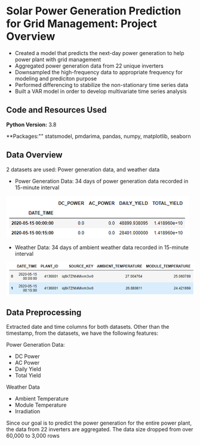 # Solar Power Generation Prediction for Grid Management: Project Overview
* Created a model that predicts the next-day power generation to help power plant with grid management
* Aggregated power generation data from 22 unique inverters
* Downsampled the high-frequency data to appropriate frequency for modeling and prediciton purpose
* Performed differencing to stabilize the non-stationary time series data
* Built a VAR model in order to develop multivariate time series analysis

## Code and Resources Used
**Python Version:** 3.8

**Packages:"" statsmodel, pmdarima, pandas, numpy, matplotlib, seaborn

## Data Overview
2 datasets are used: Power generation data, and weather data
* Power Generation Data: 34 days of power generation data recorded in 15-minute interval

![](images/df2_head.png)

* Weather Data: 34 days of ambient weather data recorded in 15-minute interval

![](images/df2_2_head.png)
## Data Preprocessing
Extracted date and time columns for both datasets. Other than the timestamp, from the datasets, we have the following features:

Power Generation Data:
* DC Power
* AC Power
* Daily Yield
* Total Yield

Weather Data
* Ambient Temperature
* Module Temperature
* Irradiation

Since our goal is to predict the power generation for the entire power plant, the data from 22 inverters are aggregated. The data size dropped from over 60,000 to 3,000 rows

